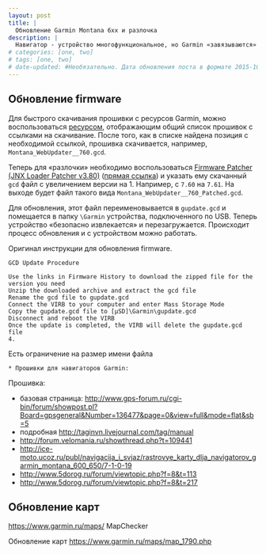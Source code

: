 ```yaml
---
layout: post
title: |
  Обновление Garmin Montana 6xx и разлочка
description: |
  Навигатор - устройство многофункциональное, но Garmin «завязываются» на собственную инфраструктуру ПО и даже стандартные GPX файлы можно загрузить только через специальный софт, например, BirdsEye. Но при обновлении прошивки устройства можно разлочить это ограничение и загружать как GPX файл точек и треков, так и JNX файлы карт.
# categories: [one, two]
# tags: [one, two]
# date-updated: #Необязательно. Дата обновления поста в формате 2015-10-01. Если статья обновляется.
---
```


## Обновление firmware

Для быстрого скачивания прошивки с ресурсов Garmin, можно воспользоваться [ресурсом](http://whiter.brinkster.net/generated/LatestGarminFirmwares.html), отображающим общий список прошивок с ссылками на скачивание. После того, как в списке найдена позиция с необходимой ссылкой, прошивка скачивается, например, `Montana_WebUpdater__760.gcd`.

Теперь для «разлочки» необходимо воспользоваться [Firmware Patcher (JNX Loader Patcher v3.80)](http://whiter.brinkster.net/Versions.shtml) ([прямая ссылка](http://whiter.brinkster.net/FirmwarePatcher.html)) и указать ему скачанный `gcd` файл с увеличением версии на 1. Например, с `7.60` на `7.61`. На выходе будет файл такого вида `Montana_WebUpdater__760_Patched.gcd`.

Для обновления, этот файл переименовывается в `gupdate.gcd` и помещается в папку `\Garmin` устройства, подключенного по USB. Теперь устройство «безопасно извлекается» и перезагружается. Происходит процесс обновления и с устройством можно работать.

Оригинал инструкции для обновления firmware.

```
GCD Update Procedure 

Use the links in Firmware History to download the zipped file for the version you need 
Unzip the downloaded archive and extract the gcd file 
Rename the gcd file to gupdate.gcd 
Connect the VIRB to your computer and enter Mass Storage Mode 
Copy the gupdate.gcd file to [µSD]\Garmin\gupdate.gcd 
Disconnect and reboot the VIRB 
Once the update is completed, the VIRB will delete the gupdate.gcd file 
4.
```



Есть ограничение на размер имени файла


	* Прошивки для навигаторов Garmin: 
Прошивка:
- базовая страница: http://www.gps-forum.ru/cgi-bin/forum/showpost.pl?Board=gpsgeneral&Number=136477&page=0&view=full&mode=flat&sb=5
- подробная http://taginvn.livejournal.com/tag/manual
- http://forum.velomania.ru/showthread.php?t=109441 
- http://ice-moto.ucoz.ru/publ/navigacija_i_svjaz/rastrovye_karty_dlja_navigatorov_garmin_montana_600_650/7-1-0-19
- http://www.5dorog.ru/forum/viewtopic.php?f=8&t=113
- http://www.5dorog.ru/forum/viewtopic.php?f=8&t=217




## Обновление карт

https://www.garmin.ru/maps/
MapChecker

Обновление карт https://www.garmin.ru/maps/map_1790.php
